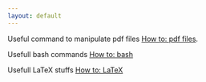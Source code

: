 ```yaml
---
layout: default
---
```


Useful command to manipulate pdf files [How to: pdf files](./page_pdf.html).

Usefull bash commands [How to: bash](./page_bash.html)

Usefull LaTeX stuffs [How to: LaTeX](./page_latex.html)




